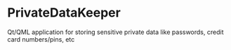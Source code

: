 # PrivateDataKeeper
Qt/QML application for storing sensitive private data like passwords, credit card numbers/pins, etc
